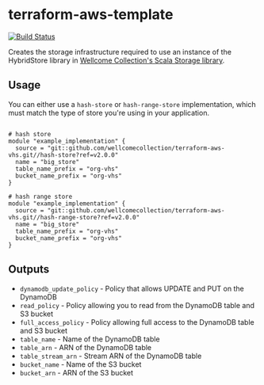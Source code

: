 # terraform-aws-template

[![Build Status](https://travis-ci.org/wellcomecollection/{terraform_module_name}.svg?branch=master)](https://travis-ci.org/wellcomecollection/terraform-aws-vhs)

Creates the storage infrastructure required to use an instance of the HybridStore library in
[Wellcome Collection's Scala Storage library][scala_storage_repo].

## Usage

You can either use a `hash-store` or `hash-range-store` implementation, which must
match the type of store you're using in your application.


```hcl2

# hash store
module "example_implementation" {
  source = "git::github.com/wellcomecollection/terraform-aws-vhs.git//hash-store?ref=v2.0.0"
  name = "big_store"
  table_name_prefix = "org-vhs"
  bucket_name_prefix = "org-vhs"
}

# hash range store
module "example_implementation" {
  source = "git::github.com/wellcomecollection/terraform-aws-vhs.git//hash-range-store?ref=v2.0.0"
  name = "big_store"
  table_name_prefix = "org-vhs"
  bucket_name_prefix = "org-vhs"
}

```

## Outputs
- `dynamodb_update_policy` - Policy that allows UPDATE and PUT on the DynamoDB
- `read_policy` - Policy allowing you to read from the DynamoDB table and S3 bucket
- `full_access_policy` - Policy allowing full access to the DynamoDB table and S3 bucket
- `table_name` - Name of the DynamoDB table
- `table_arn` - ARN of the DynamoDB table
- `table_stream_arn` - Stream ARN of the DynamoDB table
- `bucket_name` - Name of the S3 bucket
- `bucket_arn` - ARN of the S3 bucket

[scala_storage_repo]: https://github.com/wellcometrust/scala-storage